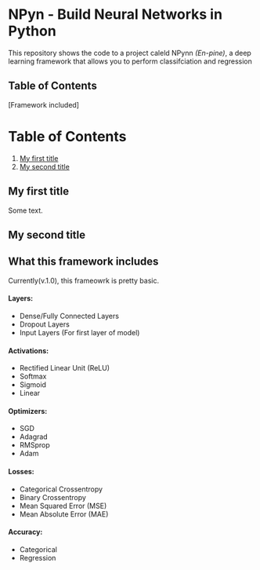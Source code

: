 # NPyn - Build Neural Networks in Python
This repository shows the code to a project caleld NPynn <i>(En-pine)</i>, a deep learning framework that allows you to perform classifciation and regression

## Table of Contents
[Framework included] 
# Table of Contents

1. [My first title](#my-first-title)
2. [My second title](#my-second-title)
## My first title
Some text.
## My second title
## What this framework includes 
Currently(v.1.0), this frameowrk is pretty basic. 
#### Layers:
 - Dense/Fully Connected Layers
 - Dropout Layers
 - Input Layers (For first layer of model)
#### Activations: 
- Rectified Linear Unit (ReLU)
- Softmax
- Sigmoid
- Linear
#### Optimizers:
 - SGD
 - Adagrad
 - RMSprop
 - Adam
#### Losses:
 - Categorical Crossentropy
 - Binary Crossentropy
 - Mean Squared Error (MSE)
 - Mean Absolute Error (MAE)
#### Accuracy:
 - Categorical
 - Regression
 
 
